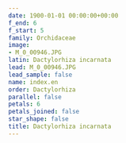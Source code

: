 ```yaml
---
date: 1900-01-01 00:00:00+00:00
f_end: 6
f_start: 5
family: Orchidaceae
image:
- M_0_00946.JPG
latin: Dactylorhiza incarnata
lead: M_0_00946.JPG
lead_sample: false
name: index.en
order: Dactylorhiza
parallel: false
petals: 6
petals_joined: false
star_shape: false
title: Dactylorhiza incarnata
---
```

